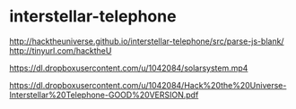 interstellar-telephone
======================

http://hacktheuniverse.github.io/interstellar-telephone/src/parse-js-blank/
http://tinyurl.com/hacktheU

https://dl.dropboxusercontent.com/u/1042084/solarsystem.mp4

https://dl.dropboxusercontent.com/u/1042084/Hack%20the%20Universe-Interstellar%20Telephone-GOOD%20VERSION.pdf
